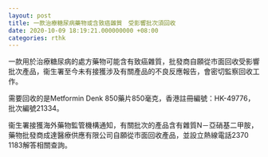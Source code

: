 ```yaml
---
layout: post
title: 一款治療糖尿病藥物或含致癌雜質　受影響批次須回收
date: 2020-10-09 18:19:21.000000000 +08:00
categories: rthk
---
```


一款用於治療糖尿病的處方藥物可能含有致癌雜質，批發商自願從市面回收受影響批次產品，衞生署至今未有接獲涉及有關產品的不良反應報告，會密切監察回收工作。

需要回收的是Metformin Denk 850藥片850毫克，香港註冊編號：HK-49776，批次編號21334。

衞生署接獲海外藥物監管機構通知，有關批次的產品含有雜質N－亞硝基二甲胺，藥物批發商成達醫療供應有限公司自願從市面回收產品，並設立熱線電話2370 1183解答相關查詢。
